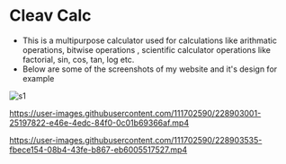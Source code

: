 # Cleav Calc
* This is a multipurpose calculator used for calculations like arithmatic operations, bitwise operations , scientific calculator operations like factorial, sin,           cos, tan, log etc.
* Below are some of the screenshots of my website and it's design for example

![s1](https://user-images.githubusercontent.com/111702590/228898848-1f9c163a-9dc7-48b6-b9e7-6a6dc3e5fa30.PNG)



https://user-images.githubusercontent.com/111702590/228903001-25197822-e46e-4edc-84f0-0c01b69366af.mp4



https://user-images.githubusercontent.com/111702590/228903535-fbece154-08b4-43fe-b867-eb6005517527.mp4

